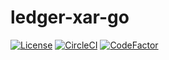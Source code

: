 # ledger-xar-go

[![License](https://img.shields.io/badge/License-Apache%202.0-blue.svg)](https://opensource.org/licenses/Apache-2.0)
[![CircleCI](https://circleci.com/gh/ZondaX/ledger-xar-go.svg?style=svg)](https://circleci.com/gh/ZondaX/ledger-xar-go)
[![CodeFactor](https://www.codefactor.io/repository/github/zondax/ledger-xar-go/badge)](https://www.codefactor.io/repository/github/zondax/ledger-xar-go)
